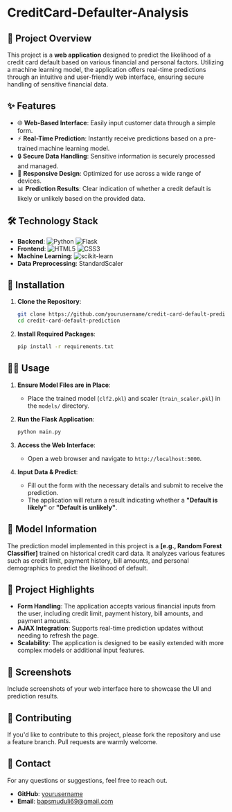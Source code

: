 # CreditCard-Defaulter-Analysis

## 🎯 **Project Overview**
This project is a **web application** designed to predict the likelihood of a credit card default based on various financial and personal factors. Utilizing a machine learning model, the application offers real-time predictions through an intuitive and user-friendly web interface, ensuring secure handling of sensitive financial data.

## ✨ **Features**
- 🌐 **Web-Based Interface**: Easily input customer data through a simple form.
- ⚡ **Real-Time Prediction**: Instantly receive predictions based on a pre-trained machine learning model.
- 🔒 **Secure Data Handling**: Sensitive information is securely processed and managed.
- 📱 **Responsive Design**: Optimized for use across a wide range of devices.
- 📊 **Prediction Results**: Clear indication of whether a credit default is likely or unlikely based on the provided data.

## 🛠️ **Technology Stack**
- **Backend**: ![Python](https://img.shields.io/badge/Python-3670A0?style=for-the-badge&logo=python&logoColor=ffdd54) ![Flask](https://img.shields.io/badge/Flask-000000?style=for-the-badge&logo=flask&logoColor=white)
- **Frontend**: ![HTML5](https://img.shields.io/badge/HTML5-E34F26?style=for-the-badge&logo=html5&logoColor=white) ![CSS3](https://img.shields.io/badge/CSS3-1572B6?style=for-the-badge&logo=css3&logoColor=white)
- **Machine Learning**: ![scikit-learn](https://img.shields.io/badge/scikit--learn-F7931E?style=for-the-badge&logo=scikit-learn&logoColor=white)
- **Data Preprocessing**: StandardScaler



## 🚀 **Installation**

1. **Clone the Repository**:
    ```sh
    git clone https://github.com/yourusername/credit-card-default-prediction.git
    cd credit-card-default-prediction
    ```

2. **Install Required Packages**:
    ```sh
    pip install -r requirements.txt
    ```

## 🧑‍💻 **Usage**

1. **Ensure Model Files are in Place**:
   - Place the trained model (`clf2.pkl`) and scaler (`train_scaler.pkl`) in the `models/` directory.

2. **Run the Flask Application**:
    ```sh
    python main.py
    ```

3. **Access the Web Interface**:
   - Open a web browser and navigate to `http://localhost:5000`.

4. **Input Data & Predict**:
   - Fill out the form with the necessary details and submit to receive the prediction.
   - The application will return a result indicating whether a **"Default is likely"** or **"Default is unlikely"**.

## 🧠 **Model Information**
The prediction model implemented in this project is a **[e.g., Random Forest Classifier]** trained on historical credit card data. It analyzes various features such as credit limit, payment history, bill amounts, and personal demographics to predict the likelihood of default.

## 🌟 **Project Highlights**
- **Form Handling**: The application accepts various financial inputs from the user, including credit limit, payment history, bill amounts, and payment amounts.
- **AJAX Integration**: Supports real-time prediction updates without needing to refresh the page.
- **Scalability**: The application is designed to be easily extended with more complex models or additional input features.

## 📸 **Screenshots**
Include screenshots of your web interface here to showcase the UI and prediction results.

## 🤝 **Contributing**
If you'd like to contribute to this project, please fork the repository and use a feature branch. Pull requests are warmly welcome.

## 📧 **Contact**
For any questions or suggestions, feel free to reach out.

- **GitHub**: [yourusername](https://github.com/sachidananda-muduli)
- **Email**: bapsmuduli69@gmail.com
